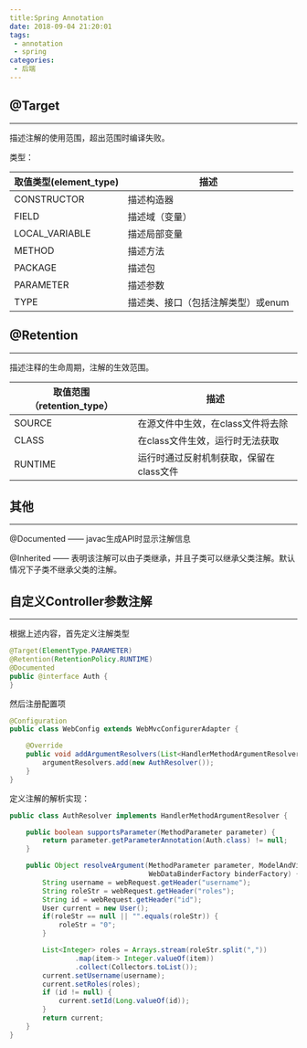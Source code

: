 ```yaml
---
title:Spring Annotation
date: 2018-09-04 21:20:01
tags:
 - annotation
 - spring
categories:
 - 后端
---
```


## @Target

---

描述注解的使用范围，超出范围时编译失败。

类型：

| 取值类型(element_type) | 描述                               |
| ---------------------- | ---------------------------------- |
| CONSTRUCTOR            | 描述构造器                         |
| FIELD                  | 描述域（变量）                     |
| LOCAL_VARIABLE         | 描述局部变量                       |
| METHOD                 | 描述方法                           |
| PACKAGE                | 描述包                             |
| PARAMETER              | 描述参数                           |
| TYPE                   | 描述类、接口（包括注解类型）或enum |

## @Retention

---

描述注释的生命周期，注解的生效范围。

| 取值范围（retention_type） | 描述                                    |
| -------------------------- | --------------------------------------- |
| SOURCE                     | 在源文件中生效，在class文件将去除       |
| CLASS                      | 在class文件生效，运行时无法获取         |
| RUNTIME                    | 运行时通过反射机制获取，保留在class文件 |

## 其他

---

@Documented —— javac生成API时显示注解信息

@Inherited —— 表明该注解可以由子类继承，并且子类可以继承父类注解。默认情况下子类不继承父类的注解。

## 自定义Controller参数注解

---

根据上述内容，首先定义注解类型

```java
@Target(ElementType.PARAMETER)
@Retention(RetentionPolicy.RUNTIME)
@Documented
public @interface Auth {
}

```

然后注册配置项

```java
@Configuration
public class WebConfig extends WebMvcConfigurerAdapter {

    @Override
    public void addArgumentResolvers(List<HandlerMethodArgumentResolver> argumentResolvers) {
        argumentResolvers.add(new AuthResolver());
    }
}
```

定义注解的解析实现：

```java
public class AuthResolver implements HandlerMethodArgumentResolver {

    public boolean supportsParameter(MethodParameter parameter) {
        return parameter.getParameterAnnotation(Auth.class) != null;
    }

    public Object resolveArgument(MethodParameter parameter, ModelAndViewContainer mavContainer, NativeWebRequest webRequest,
                                  WebDataBinderFactory binderFactory) {
        String username = webRequest.getHeader("username");
        String roleStr = webRequest.getHeader("roles");
        String id = webRequest.getHeader("id");
        User current = new User();
        if(roleStr == null || "".equals(roleStr)) {
            roleStr = "0";
        }

        List<Integer> roles = Arrays.stream(roleStr.split(","))
                .map(item-> Integer.valueOf(item))
                .collect(Collectors.toList());
        current.setUsername(username);
        current.setRoles(roles);
        if (id != null) {
            current.setId(Long.valueOf(id));
        }
        return current;
    }
}
```

